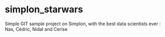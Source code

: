 # simplon_starwars

Simple GIT sample project on Simplon, with the best data scientists ever : Nas, Cédric, Nidal and Cerise
